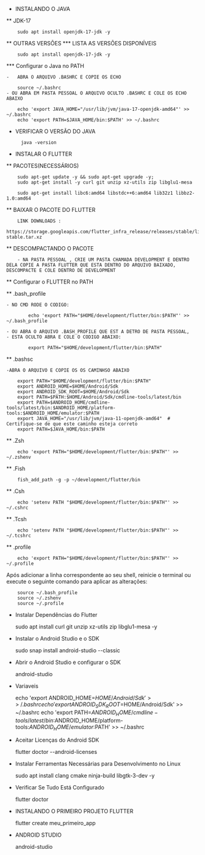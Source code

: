 * INSTALANDO O JAVA

** JDK-17

		sudo apt install openjdk-17-jdk -y
	
** OUTRAS VERSÕES
*** LISTA AS VERSÕES DISPONÍVEIS

		sudo apt install openjdk-17-jdk -y
	
*** Configurar o Java no PATH
	
	- 	ABRA O ARQUIVO .BASHRC E COPIE OS ECHO
			
		source ~/.bashrc
	- OU ABRA EM PASTA PESSOAL O ARQUIVO OCULTO .BASHRC E COLE OS ECHO ABAIXO

		echo 'export JAVA_HOME="/usr/lib/jvm/java-17-openjdk-amd64"' >> ~/.bashrc
		echo 'export PATH=$JAVA_HOME/bin:$PATH' >> ~/.bashrc
	
* VERIFICAR O VERSÃO DO JAVA
	
		java -version


* INSTALAR O FLUTTER

** PACOTES(NECESSÁRIOS)
	
		sudo apt-get update -y && sudo apt-get upgrade -y;
		sudo apt-get install -y curl git unzip xz-utils zip libglu1-mesa

		sudo apt-get install libc6:amd64 libstdc++6:amd64 lib32z1 libbz2-1.0:amd64
	
** BAIXAR O PACOTE DO FLUTTER
	
		LINK DOWNLOADS :
		https://storage.googleapis.com/flutter_infra_release/releases/stable/linux/flutter_linux_3.29.0-stable.tar.xz

** DESCOMPACTANDO O PACOTE	
		
		- NA PASTA PESSOAL , CRIE UM PASTA CHAMADA DEVELOPMENT E DENTRO DELA COPIE A PASTA FLUTTER QUE ESTA DENTRO DO ARQUIVO BAIXADO, DESCOMPACTE E COLE DENTRO DE DEVELOPMENT

	
** Configurar o FLUTTER no PATH

** .bash_profile

	- NO CMD RODE O CODIGO:

			echo 'export PATH="$HOME/development/flutter/bin:$PATH"' >> ~/.bash_profile
			
	- OU ABRA O ARQUIVO .BASH_PROFILE QUE EST A DETRO DE PASTA PESSOAL,
	- ESTA OCULTO ABRA E COLE O CODIGO ABAIXO:
	
			export PATH="$HOME/development/flutter/bin:$PATH"
			
			
 ** .bashsc
 	
 	-ABRA O ARQUIVO E COPIE OS OS CAMINHSO ABAIXO
 	
 		export PATH="$HOME/development/flutter/bin:$PATH"
		export ANDROID_HOME=$HOME/Android/Sdk
		export ANDROID_SDK_ROOT=$HOME/Android/Sdk
		export PATH=$PATH:$HOME/Android/Sdk/cmdline-tools/latest/bin
		export PATH=$ANDROID_HOME/cmdline-tools/latest/bin:$ANDROID_HOME/platform-tools:$ANDROID_HOME/emulator:$PATH
		export JAVA_HOME="/usr/lib/jvm/java-11-openjdk-amd64"  # Certifique-se de que este caminho esteja correto
		export PATH=$JAVA_HOME/bin:$PATH

** .Zsh
 		
  		
  		echo 'export PATH="$HOME/development/flutter/bin:$PATH"' >> ~/.zshenv
			
	
** .Fish 
  

		fish_add_path -g -p ~/development/flutter/bin
			
** .Csh 
  
  		echo 'setenv PATH "$HOME/development/flutter/bin:$PATH"' >> ~/.cshrc
 

** .Tcsh
 
  		echo 'setenv PATH "$HOME/development/flutter/bin:$PATH"' >> ~/.tcshrc
 

** .profile
  
  		echo 'export PATH="$HOME/development/flutter/bin:$PATH"' >> ~/.profile


Após adicionar a linha correspondente ao seu shell, reinicie o terminal ou execute o seguinte comando para aplicar as alterações: 


		source ~/.bash_profile   
		source ~/.zshenv        
		source ~/.profile       

	
* Instalar Dependências do Flutter
	
	sudo apt install curl git unzip xz-utils zip libglu1-mesa -y

* Instalar o Android Studio e o SDK

	sudo snap install android-studio --classic

* Abrir o Android Studio e configurar o SDK

	android-studio

* Variaveis 
	
	echo 'export ANDROID_HOME=$HOME/Android/Sdk' >> ~/.bashrc
	echo 'export ANDROID_SDK_ROOT=$HOME/Android/Sdk' >> ~/.bashrc
	echo 'export PATH=$ANDROID_HOME/cmdline-tools/latest/bin:$ANDROID_HOME/platform-tools:$ANDROID_HOME/emulator:$PATH' >> ~/.bashrc


* Aceitar Licenças do Android SDK

	flutter doctor --android-licenses

* Instalar Ferramentas Necessárias para Desenvolvimento no Linux
	
	sudo apt install clang cmake ninja-build libgtk-3-dev -y

* Verificar Se Tudo Está Configurado
	
	flutter doctor	



* INSTALANDO O PRIMEIRO PROJETO FLUTTER
	
	flutter create meu_primeiro_app

	
* ANDROID STUDIO
	
	android-studio



			
